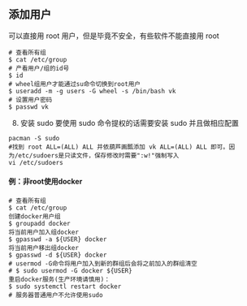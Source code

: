 ## 添加用户
可以直接用 root 用户，但是毕竟不安全，有些软件不能直接用 root 
```
# 查看所有组
$ cat /etc/group
# 产看用户/组的id号
$ id
# wheel组用户才能通过su命令切换到root用户
$ useradd -m -g users -G wheel -s /bin/bash vk
# 设置用户密码
$ passwd vk
```
8. 安装 sudo
 要使用 sudo 命令提权的话需要安装 sudo 并且做相应配置
```
pacman -S sudo
#找到 root ALL=(ALL) ALL 并依葫芦画瓢添加 vk ALL=(ALL) ALL 即可。因为/etc/sudoers是只读文件，保存修改时需要":w!"强制写入
vi /etc/sudoers
```
#### 例：非root使用docker
```
# 查看所有组
$ cat /etc/group
创建docker用户组
$ groupadd docker
将当前用户加入组docker
$ gpasswd -a ${USER} docker
将当前用户移出组docker
$ gpasswd -d ${USER} docker
# usermod -G命令将用户加入到新的群组后会将之前加入的群组清空
# $ sudo usermod -G docker ${USER} 
重启docker服务(生产环境请慎用)：
$ sudo systemctl restart docker
# 服务器普通用户不允许使用sudo
```

